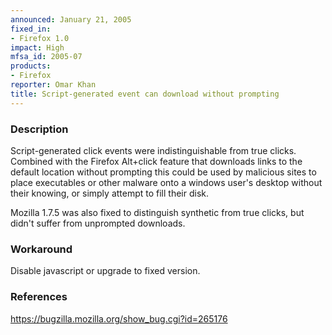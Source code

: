 ```yaml
---
announced: January 21, 2005
fixed_in:
- Firefox 1.0
impact: High
mfsa_id: 2005-07
products:
- Firefox
reporter: Omar Khan
title: Script-generated event can download without prompting
---
```


<h3>Description</h3>

<p>Script-generated click events were indistinguishable from true clicks.
Combined with the Firefox Alt+click feature that downloads links to 
the default location without prompting this could be used by malicious
sites to place executables or other malware onto a windows user's desktop
without their knowing, or simply attempt to fill their disk.</p>

<p>Mozilla 1.7.5 was also fixed to distinguish synthetic from true clicks,
but didn't suffer from unprompted downloads.</p>

<h3>Workaround</h3>

<p>Disable javascript or upgrade to fixed version.</p>

<h3>References</h3>

<p><a href="https://bugzilla.mozilla.org/show_bug.cgi?id=265176">
https://bugzilla.mozilla.org/show_bug.cgi?id=265176</a></p>



